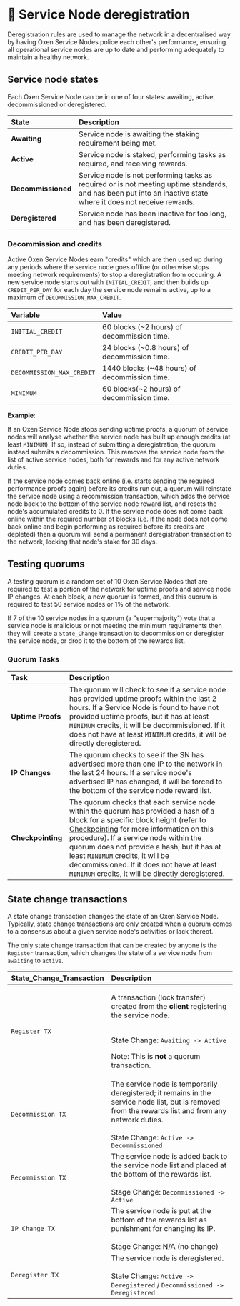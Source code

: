 # 🛑 Service Node deregistration

Deregistration rules are used to manage the network in a decentralised way by having Oxen Service Nodes police each other's performance, ensuring all operational service nodes are up to date and performing adequately to maintain a healthy network.

## Service node states

Each Oxen Service Node can be in one of four states: awaiting, active, decommissioned or deregistered.

| **State** | **Description** |
| :--- | :--- |
| **Awaiting** | Service node is awaiting the staking requirement being met. |
| **Active** | Service node is staked, performing tasks as required, and receiving rewards. |
| **Decommissioned** | Service node is not performing tasks as required or is not meeting uptime standards, and has been put into an inactive state where it does not receive rewards. |
| **Deregistered** | Service node has been inactive for too long, and has been deregistered. |

### Decommission and credits

Active Oxen Service Nodes earn "credits" which are then used up during any periods where the service node goes offline \(or otherwise stops meeting network requirements\) to stop a deregistration from occuring. A new service node starts out with `INITIAL_CREDIT`, and then builds up `CREDIT_PER_DAY` for each day the service node remains active, up to a maximum of `DECOMMISSION_MAX_CREDIT`.

| **Variable** | **Value** |
| :--- | :--- |
| `INITIAL_CREDIT` | 60 blocks \(~2 hours\) of decommission time. |
| `CREDIT_PER_DAY` | 24 blocks \(~0.8 hours\) of decommission time. |
| `DECOMMISSION_MAX_CREDIT` | 1440 blocks \(~48 hours\) of decommission time. |
| `MINIMUM` | 60 blocks\(~2 hours\) of decommission time. |

**Example**:

If an Oxen Service Node stops sending uptime proofs, a quorum of service nodes will analyse whether the service node has built up enough credits \(at least `MINIMUM`\). If so, instead of submitting a deregistration, the quorum instead submits a decommission. This removes the service node from the list of active service nodes, both for rewards and for any active network duties.

If the service node comes back online \(i.e. starts sending the required performance proofs again\) before its credits run out, a quorum will reinstate the service node using a recommission transaction, which adds the service node back to the bottom of the service node reward list, and resets the node's accumulated credits to 0. If the service node does not come back online within the required number of blocks \(i.e. if the node does not come back online and begin performing as required before its credits are depleted\) then a quorum will send a permanent deregistration transaction to the network, locking that node's stake for 30 days.

## Testing quorums

A testing quorum is a random set of 10 Oxen Service Nodes that are required to test a portion of the network for uptime proofs and service node IP changes. At each block, a new quorum is formed, and this quorum is required to test 50 service nodes or 1% of the network.

If 7 of the 10 service nodes in a quorum \(a "supermajority"\) vote that a service node is malicious or not meeting the minimum requirements then they will create a `State_Change` transaction to decommission or deregister the service node, or drop it to the bottom of the rewards list.

### Quorum Tasks

| **Task** | **Description** |
| :--- | :--- |
| **Uptime Proofs** | The quorum will check to see if a service node has provided uptime proofs within the last 2 hours.  If a Service Node is found to have not provided uptime proofs, but it has at least `MINIMUM` credits, it will be decommissioned. If it does not have at least `MINIMUM` credits, it will be directly deregistered. |
| **IP Changes** | The quorum checks to see if the SN has advertised more than one IP to the network in the last 24 hours.  If a service node's advertised IP has changed, it will be forced to the bottom of the service node reward list. |
| **Checkpointing** | The quorum checks that each service node within the quorum has provided a hash of a block for a specific block height \(refer to [Checkpointing](service-node-deregistration.md) for more information on this procedure\).  If a service node within the quorum does not provide a hash, but it has at least `MINIMUM` credits, it will be decommissioned. If it does not have at least `MINIMUM` credits, it will be directly deregistered. |

## State change transactions

A state change transaction changes the state of an Oxen Service Node. Typically, state change transactions are only created when a quorum comes to a consensus about a given service node's activities or lack thereof.

The only state change transaction that can be created by anyone is the `Register` transaction, which changes the state of a service node from `awaiting` to `active`.

<table>
  <thead>
    <tr>
      <th style="text-align:left"><b>State_Change_Transaction</b>
      </th>
      <th style="text-align:left"><b>Description</b>
      </th>
    </tr>
  </thead>
  <tbody>
    <tr>
      <td style="text-align:left"><code>Register TX</code>
      </td>
      <td style="text-align:left">
        <p>A transaction (lock transfer) created from the <b>client</b> registering
          the service node.</p>
        <p>
          <br />State Change: <code>Awaiting -&gt; Active</code>
        </p>
        <p>Note: This is <b>not</b> a quorum transaction.</p>
      </td>
    </tr>
    <tr>
      <td style="text-align:left"><code>Decommission TX</code>
      </td>
      <td style="text-align:left">The service node is temporarily deregistered; it remains in the service
        node list, but is removed from the rewards list and from any network duties.
        <br
        />
        <br />State Change: <code>Active -&gt; Decommissioned</code>
      </td>
    </tr>
    <tr>
      <td style="text-align:left"><code>Recommission TX</code>
      </td>
      <td style="text-align:left">The service node is added back to the service node list and placed at
        the bottom of the rewards list.
        <br />
        <br />Stage Change: <code>Decommissioned -&gt; Active</code>
      </td>
    </tr>
    <tr>
      <td style="text-align:left"><code>IP Change TX</code>
      </td>
      <td style="text-align:left">The service node is put at the bottom of the rewards list as punishment
        for changing its IP.
        <br />
        <br />Stage Change: N/A (no change)</td>
    </tr>
    <tr>
      <td style="text-align:left"><code>Deregister TX</code>
      </td>
      <td style="text-align:left">The service node is deregistered.
        <br />
        <br />State Change: <code>Active -&gt; Deregistered</code> / <code>Decommissioned -&gt; Deregistered</code>
      </td>
    </tr>
  </tbody>
</table>

